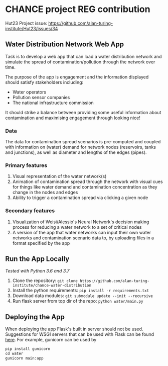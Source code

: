 CHANCE project REG contribution
========

Hut23 Project issue: https://github.com/alan-turing-institute/Hut23/issues/34

Water Distribution Network Web App
----

Task is to develop a web app that can load a water distribution network and simulate the spread of contamination/pollution through the network over time.

The purpose of the app is engagement and the information displayed should satisfy stakeholders including:

- Water operators
- Pollution sensor companies
- The national infrastructure commission

It should strike a balance between providing some useful information about contamination and maximising engagement through looking nice!

### Data

The data for contamination spread scenarios is pre-computed and coupled with information on (water) demand for network nodes (reservoirs, tanks and junctions), as well as diameter and lengths of the edges (pipes).

### Primary features

1. Visual representation of the water network(s)
2. Animation of contamination spread through the network with visual cues for things like water demand and contamination concentration as they change in the nodes and edges
3. Ability to trigger a contamination spread via clicking a given node

### Secondary features

1. Visualization of Weisi/Alessio's Neural Network's decision making process for reducing a water network to a set of critical nodes
2. A version of the app that water networks can input their own water networks and contamination scenario data to, by uploading files in a format specified by the app

Run the App Locally
-------

*Tested with Python 3.6 and 3.7*

1. Clone the repository: `git clone https://github.com/alan-turing-institute/chance-water-distribution`
2. Install the python requirements: `pip install -r requirements.txt`
3. Download data modules: `git submodule update --init --recursive`
4. Run flask server from top dir of the repo: `python water/main.py`

Deploying the App
-------

When deploying the app Flask's built in server should not be used. Suggestions
for WSGI servers that can be used with Flask can be found
[here](https://flask.palletsprojects.com/en/1.0.x/deploying/). For example,
gunicorn can be used by
```python
pip install gunicorn
cd water
gunicorn main:app
```
